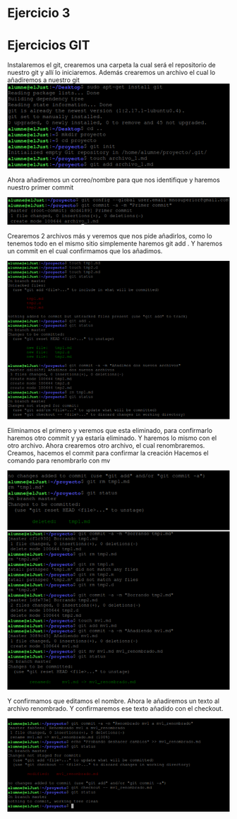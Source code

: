 # Ejercicio 3
# Ejercicios GIT
Instalaremos el git, crearemos una carpeta la cual será el repositorio de nuestro git y allí lo iniciaremos.
Además crearemos un archivo el cual lo añadiremos a nuestro git
![image](1Git.PNG)

Ahora añadiremos un correo/nombre para que nos identifique y haremos nuestro primer commit

![image](1commit.PNG)

Crearemos 2 archivos más y veremos que nos pide añadirlos, como lo tenemos todo en el mismo sitio simplemente haremos git add .
Y haremos un commit en el cual confirmamos que los añadimos.

![image](2Git.PNG)

Eliminamos el primero y veremos que esta eliminado, para confirmarlo haremos otro commit y ya estaría eliminado.
Y haremos lo mismo con el otro archivo.
Ahora crearemos otro archivo, el cual renombraremos.
Creamos, hacemos el commit para confirmar la creación
Hacemos el comando para renombrarlo con mv

![image](3Git.PNG)
![image](4Git.PNG)

Y confirmamos que editamos el nombre.
Ahora le añadiremos un texto al archivo renombrado.
Y confirmaremos ese texto añadido con el checkout.

![image](5Git.PNG)



